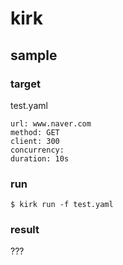 # kirk

## sample


### target
test.yaml
```
url: www.naver.com
method: GET
client: 300
concurrency: 
duration: 10s
```

### run 
```
$ kirk run -f test.yaml
```

### result
???
